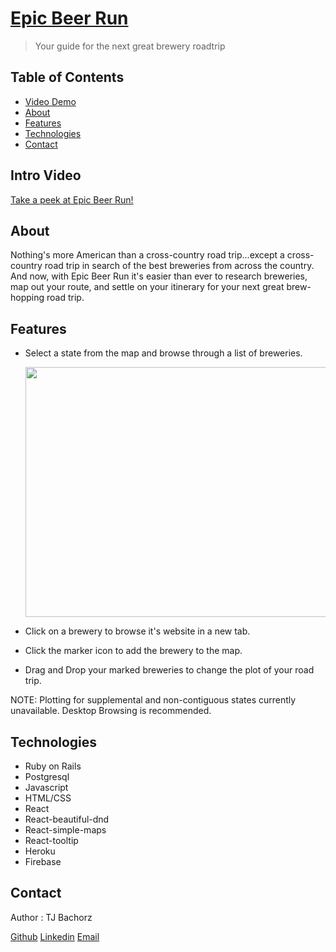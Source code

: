 # [Epic Beer Run](https://epic-beer-run.web.app/)

>Your guide for the next great brewery roadtrip

## Table of Contents
* [Video Demo](#intro-video)
* [About](#about)
* [Features](#features)
* [Technologies](#technologies)
* [Contact](#contact)

## Intro Video

[Take a peek at Epic Beer Run!](https://www.loom.com/share/b6fc55760ca9464a8a4d99d714bfb18e)

## About 

Nothing's more American than a cross-country road trip...except a cross-country road trip in search of the best breweries from across the country.  And now, with Epic Beer Run it's easier than ever to research breweries, map out your route, and settle on your itinerary for your next great brew-hopping road trip.  

## Features

* Select a state from the map and browse through a list of breweries.

    <img src="https://media.giphy.com/media/xdlQcTOqbTpq53xy8c/giphy.gif" width="600" height ="400" />
    
* Click on a brewery to browse it's website in a new tab.
* Click the marker icon to add the brewery to the map.
* Drag and Drop your marked breweries to change the plot of your road trip.

NOTE: Plotting for supplemental and non-contiguous states currently unavailable.  Desktop Browsing is recommended.

## Technologies

* Ruby on Rails
* Postgresql
* Javascript
* HTML/CSS
* React
* React-beautiful-dnd
* React-simple-maps
* React-tooltip
* Heroku
* Firebase

## Contact 

Author : TJ Bachorz

[Github](https://github.com/TJBachorz)
[Linkedin](https://www.linkedin.com/in/tjbachorz/)
[Email](tjbachorz@gmail.com)
